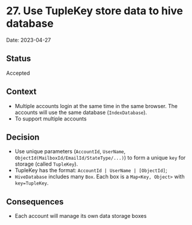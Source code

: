 # 27. Use TupleKey store data to hive database

Date: 2023-04-27

## Status

Accepted

## Context

- Multiple accounts login at the same time in the same browser. The accounts will use the same database (`IndexDatabase`).
- To support multiple accounts

## Decision

- Use unique parameters (`AccountId`, `UserName`, `ObjectId(MailboxId/EmailId/StateType/...)`) to form a unique `key` for storage (called `TupleKey`).
- TupleKey has the format: `AccountId | UserName | [ObjectId]`;
- `HiveDatabase` includes many `Box`. Each box is a `Map<Key, Object>` with `key=TupleKey`.

## Consequences

- Each account will manage its own data storage boxes
